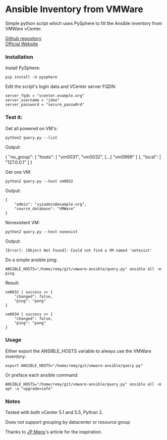 # Ansible Inventory from VMWare

Simple python script which uses PySphere to fill the Ansible inventory from VMWare vCenter.

[Github repository](https://github.com/RaymiiOrg/ansible-vmware)  
[Official Website](https://raymii.org/s/software/Ansible__Dynamic_Inventory_From_VMware_vCenter.html)

### Installation

Install PySphere:

	pip install -U pysphere

Edit the script's login data and VCenter server FQDN:

	server_fqdn = "vcenter.example.org"
	server_username = "jdoe"
	server_password = "secure_passw0rd"


### Test it:

Get all powered on VM's:

	python2 query.py --list

Output:

{
    "no_group": {
        "hosts": [
            "vm0031",
            "vm0032",
            [...]
            "vm0999"
        ]
    },
    "local": [
        "127.0.0.1"
    ]
}

Get one VM:

	python2 query.py --host vm0032

Output:

	{
	    "admin": "sysadmin@example.org",
	    "source_database": "VMWare"
	}

Nonexistent VM:

	python2 query.py --host nonexist

Output:

	[Error]: [Object Not Found]: Could not find a VM named 'notexist'

Do a simple ansible ping:

	ANSIBLE_HOSTS="/home/remy/git/vmware-ansible/query.py" ansible all -m ping

Result:

	vm0032 | success >> {
	    "changed": false,
	    "ping": "pong"
	}

	vm0034 | success >> {
	    "changed": false,
	    "ping": "pong"
	}

### Usage

Either export the ANSIBLE_HOSTS variable to always use the VMWare inventory:

	export ANSIBLE_HOSTS="/home/remy/git/vmware-ansible/query.py"

Or preface each ansible command:

	ANSIBLE_HOSTS="/home/remy/git/vmware-ansible/query.py" ansible all -m apt -a "upgrade=safe"

### Notes

Tested with both vCenter 5.1 and 5.5, Python 2.  

Does not support grouping by datacenter or resource group

Thanks to [JP Mens](http://jpmens.net/2013/06/18/adapting-inventory-for-ansible/)'s article for the inspiration.

